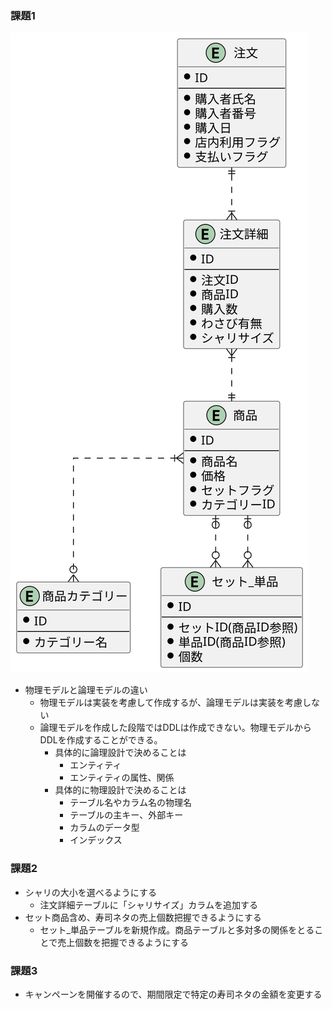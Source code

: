 ### 課題1
![ER.svg](./ER.svg "ER")
- 物理モデルと論理モデルの違い
  - 物理モデルは実装を考慮して作成するが、論理モデルは実装を考慮しない
  - 論理モデルを作成した段階ではDDLは作成できない。物理モデルからDDLを作成することができる。
    - 具体的に論理設計で決めることは
      - エンティティ
      - エンティティの属性、関係
    - 具体的に物理設計で決めることは
      - テーブル名やカラム名の物理名
      - テーブルの主キー、外部キー
      - カラムのデータ型
      - インデックス

### 課題2
- シャリの大小を選べるようにする
  - 注文詳細テーブルに「シャリサイズ」カラムを追加する
- セット商品含め、寿司ネタの売上個数把握できるようにする
  - セット_単品テーブルを新規作成。商品テーブルと多対多の関係をとることで売上個数を把握できるようにする

### 課題3
- キャンペーンを開催するので、期間限定で特定の寿司ネタの金額を変更する
